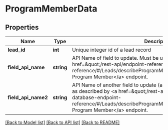 # ProgramMemberData

## Properties

Name | Type | Description | Notes
------------ | ------------- | ------------- | -------------
**lead_id** | **int** | Unique integer id of a lead record |
**field_api_name** | **string** | API Name of field to update.  Must be updateable as described by &lt;a href&#x3D;\&quot;/rest-api/endpoint-reference/lead-database-endpoint-reference/#/Leads/describeProgramMemberUsingGET2\&quot;&gt;Describe Program Member&lt;/a&gt; endpoint. |
**field_api_name2** | **string** | API Name of another field to update (and so forth).  Must be updateable as described by &lt;a href&#x3D;\&quot;/rest-api/endpoint-reference/lead-database-endpoint-reference/#/Leads/describeProgramMemberUsingGET2\&quot;&gt;Describe Program Member&lt;/a&gt; endpoint. | [optional]

[[Back to Model list]](../../README.md#models) [[Back to API list]](../../README.md#endpoints) [[Back to README]](../../README.md)
